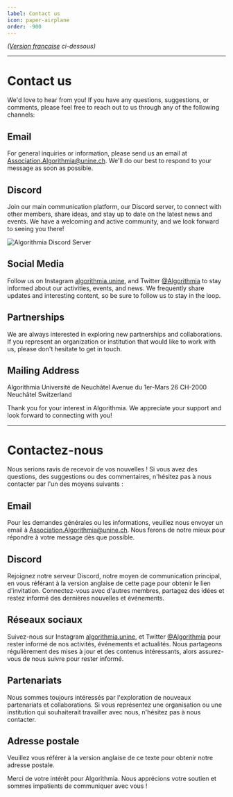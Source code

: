 ```yaml
---
label: Contact us
icon: paper-airplane
order: -900
---
```

*([Version française](#vf) ci-dessous)*

---

# Contact us
We'd love to hear from you! If you have any questions, suggestions, or comments, please feel free to reach out to us through any of the following channels:

## Email
For general inquiries or information, please send us an email at Association.Algorithmia@unine.ch. We'll do our best to respond to your message as soon as possible.

## Discord
Join our main communication platform, our Discord server, to connect with other members, share ideas, and stay up to date on the latest news and events. We have a welcoming and active community, and we look forward to seeing you there!

![Algorithmia Discord Server](https://discordapp.com/api/guilds/1015265175147905134/widget.png?style=banner3)

## Social Media
Follow us on Instagram [algorithmia.unine](https://www.instagram.com/algorithmia.unine/), and Twitter [@Algorithmia](https://twitter.com/algorithmia) to stay informed about our activities, events, and news. We frequently share updates and interesting content, so be sure to follow us to stay in the loop.

## Partnerships
We are always interested in exploring new partnerships and collaborations. If you represent an organization or institution that would like to work with us, please don't hesitate to get in touch.

## Mailing Address
Algorithmia
Université de Neuchâtel
Avenue du 1er-Mars 26
CH-2000 Neuchâtel
Switzerland

Thank you for your interest in Algorithmia. We appreciate your support and look forward to connecting with you!

---

# <a id="vf"></a>Contactez-nous
Nous serions ravis de recevoir de vos nouvelles ! Si vous avez des questions, des suggestions ou des commentaires, n'hésitez pas à nous contacter par l'un des moyens suivants :

## Email
Pour les demandes générales ou les informations, veuillez nous envoyer un email à Association.Algorithmia@unine.ch. Nous ferons de notre mieux pour répondre à votre message dès que possible.

## Discord
Rejoignez notre serveur Discord, notre moyen de communication principal, en vous référant à la version anglaise de cette page pour obtenir le lien d'invitation. Connectez-vous avec d'autres membres, partagez des idées et restez informé des dernières nouvelles et événements.

## Réseaux sociaux
Suivez-nous sur Instagram [algorithmia.unine](https://www.instagram.com/algorithmia.unine/), et Twitter [@Algorithmia](https://twitter.com/algorithmia) pour rester informé de nos activités, événements et actualités. Nous partageons régulièrement des mises à jour et des contenus intéressants, alors assurez-vous de nous suivre pour rester informé.

## Partenariats
Nous sommes toujours intéressés par l'exploration de nouveaux partenariats et collaborations. Si vous représentez une organisation ou une institution qui souhaiterait travailler avec nous, n'hésitez pas à nous contacter.

## Adresse postale
Veuillez vous référer à la version anglaise de ce texte pour obtenir notre adresse postale.

Merci de votre intérêt pour Algorithmia. Nous apprécions votre soutien et sommes impatients de communiquer avec vous !